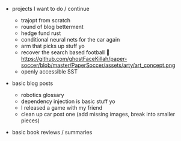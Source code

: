 
- projects I want to do / continue
    - trajopt from scratch
    - round of blog betterment
    - hedge fund rust
    - conditional neural nets for the car again
    - arm that picks up stuff yo
    - recover the search based football 🥺 https://github.com/ghostFaceKillah/paper-soccer/blob/master/PaperSoccer/assets/arty/art_concept.png
    - openly accessible SST


- basic blog posts
  - robotics glossary
  - dependency injection is basic stuff yo
  - I released a game with my friend
  - clean up car post one (add missing images, break into smaller pieces)


- basic book reviews / summaries








